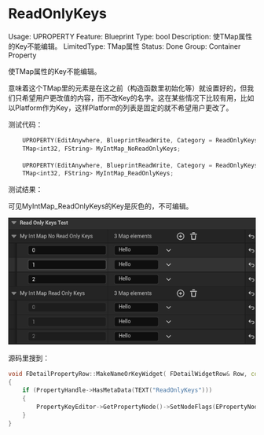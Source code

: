 # ReadOnlyKeys

Usage: UPROPERTY
Feature: Blueprint
Type: bool
Description: 使TMap属性的Key不能编辑。
LimitedType: TMap属性
Status: Done
Group: Container Property

使TMap属性的Key不能编辑。

意味着这个TMap里的元素是在这之前（构造函数里初始化等）就设置好的，但我们只希望用户更改值的内容，而不改Key的名字。这在某些情况下比较有用，比如以Platform作为Key，这样Platform的列表是固定的就不希望用户更改了。

测试代码：

```cpp
	UPROPERTY(EditAnywhere, BlueprintReadWrite, Category = ReadOnlyKeysTest)
	TMap<int32, FString> MyIntMap_NoReadOnlyKeys;

	UPROPERTY(EditAnywhere, BlueprintReadWrite, Category = ReadOnlyKeysTest, meta = (ReadOnlyKeys))
	TMap<int32, FString> MyIntMap_ReadOnlyKeys;
```

测试结果：

可见MyIntMap_ReadOnlyKeys的Key是灰色的，不可编辑。

![Untitled](ReadOnlyKeys/Untitled.png)

源码里搜到：

```cpp
void FDetailPropertyRow::MakeNameOrKeyWidget( FDetailWidgetRow& Row, const TSharedPtr<FDetailWidgetRow> InCustomRow ) const
{
	if (PropertyHandle->HasMetaData(TEXT("ReadOnlyKeys")))
	{
		PropertyKeyEditor->GetPropertyNode()->SetNodeFlags(EPropertyNodeFlags::IsReadOnly, true);
	}
}
```